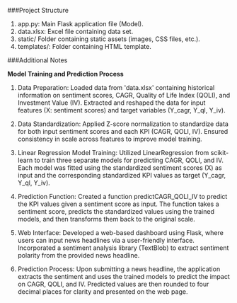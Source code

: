###Project Structure

1) app.py:         Main Flask application file (Model).
2) data.xlsx:     Excel file containing data set.
3) static/	         Folder containing static assets (images, CSS files, etc.).
4) templates/:  Folder containing HTML template.


###Additional Notes

**Model Training and Prediction Process**

1) Data Preparation:
Loaded data from 'data.xlsx' containing historical information on sentiment scores, CAGR, Quality of Life Index (QOLI), and Investment Value (IV).
Extracted and reshaped the data for input features (X: sentiment scores) and target variables (Y_cagr, Y_ql, Y_iv).

2) Data Standardization:
Applied Z-score normalization to standardize data for both input sentiment scores and each KPI (CAGR, QOLI, IV).
Ensured consistency in scale across features to improve model training.

3) Linear Regression Model Training:
Utilized LinearRegression from scikit-learn to train three separate models for predicting CAGR, QOLI, and IV.
Each model was fitted using the standardized sentiment scores (X) as input and the corresponding standardized KPI values as target (Y_cagr, Y_ql, Y_iv).

4) Prediction Function:
Created a function predictCAGR_QOLI_IV to predict the KPI values given a sentiment score as input.
The function takes a sentiment score, predicts the standardized values using the trained models, and then transforms them back to the original scale.

5) Web Interface:
Developed a web-based dashboard using Flask, where users can input news headlines via a user-friendly interface.
Incorporated a sentiment analysis library (TextBlob) to extract sentiment polarity from the provided news headline.

6) Prediction Process:
Upon submitting a news headline, the application extracts the sentiment and uses the trained models to predict the impact on CAGR, QOLI, and IV.
Predicted values are then rounded to four decimal places for clarity and presented on the web page.